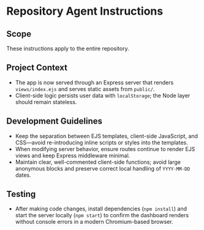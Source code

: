 # Repository Agent Instructions

## Scope
These instructions apply to the entire repository.

## Project Context
- The app is now served through an Express server that renders `views/index.ejs` and serves static assets from `public/`.
- Client-side logic persists user data with `localStorage`; the Node layer should remain stateless.

## Development Guidelines
- Keep the separation between EJS templates, client-side JavaScript, and CSS—avoid re-introducing inline scripts or styles into the templates.
- When modifying server behavior, ensure routes continue to render EJS views and keep Express middleware minimal.
- Maintain clear, well-commented client-side functions; avoid large anonymous blocks and preserve correct local handling of `YYYY-MM-DD` dates.

## Testing
- After making code changes, install dependencies (`npm install`) and start the server locally (`npm start`) to confirm the dashboard renders without console errors in a modern Chromium-based browser.
